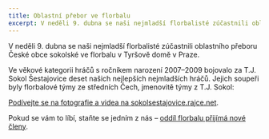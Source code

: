 ```yaml
---
title: Oblastní přebor ve florbalu
excerpt: V neděli 9. dubna se naši nejmladší florbalisté zúčastnili oblastního přeboru České obce sokolské ve florbalu v Tyršově domě v Praze.
---
```


V neděli 9. dubna se naši nejmladší florbalisté zúčastnili oblastního přeboru České obce sokolské ve florbalu v Tyršově domě v Praze.

Ve věkové kategorii hráčů s ročníkem narození 2007–2009 bojovalo za T.J. Sokol Šestajovice deset našich nejlepších nejmladších hráčů. Jejich soupeři byly florbalové týmy ze středních Čech, jmenovitě týmy z T.J. Sokol: 

[Podívejte se na fotografie a videa na sokolsestajovice.rajce.net](http://sokolsestajovice.rajce.idnes.cz/2017-04-09_Oblastni_prebor_ve_florbalu/).

Pokud se vám to líbí, staňte se jedním z nás – [oddíl florbalu přijímá nové členy]({{relative}}/oddily/florbal/).